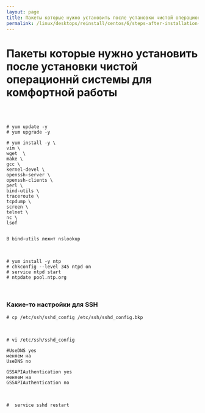 ```yaml
---
layout: page
title: Пакеты которые нужно установить после установки чистой операционнй системы для комфортной работы
permalink: /linux/desktops/reinstall/centos/6/steps-after-installation-centos-6x/
---
```



# Пакеты которые нужно установить после установки чистой операционнй системы для комфортной работы

<br/><br/>

    # yum update -y
    # yum upgrade -y

    # yum install -y \
    vim \
    wget  \
    make \
    gcc \
    kernel-devel \
    openssh-server \
    openssh-clients \
    perl \
    bind-utils \
    traceroute \
    tcpdump \
    screen \
    telnet \
    nc \
    lsof


    В bind-utils лежит nslookup

<br/>

<!--

    # vi ~/.bash_profile
    alias vi="vim"

-->

    # yum install -y ntp
    # chkconfig --level 345 ntpd on
    # service ntpd start
    # ntpdate pool.ntp.org


<br/>

### Какие-то настройки для SSH


    # cp /etc/ssh/sshd_config /etc/ssh/sshd_config.bkp

<br/>

    # vi /etc/ssh/sshd_config

    #UseDNS yes
    меняем на
    UseDNS no

    GSSAPIAuthentication yes
    меняем на
    GSSAPIAuthentication no

<br/>

    #  service sshd restart
